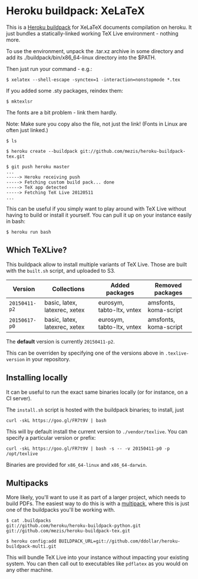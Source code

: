 Heroku buildpack: XeLaTeX
=====================

This is a [Heroku buildpack](http://devcenter.heroku.com/articles/buildpacks)
for XeLaTeX documents compilation on heroku. It just bundles a statically-linked
working TeX Live environment - nothing more.

To use the environment, unpack the .tar.xz archive in some directory and add its
./buildpack/bin/x86_64-linux directory into the $PATH.

Then just run your command - e.g.:

    $ xelatex --shell-escape -synctex=1 -interaction=nonstopmode *.tex

If you added some .sty packages, reindex them:

    $ mktexlsr

The fonts are a bit problem - link them hardly.

Note: Make sure you copy also the file, not just the link! (Fonts in Linux are often just linked.)

    $ ls

    $ heroku create --buildpack git://github.com/mezis/heroku-buildpack-tex.git

    $ git push heroku master
    ...
    -----> Heroku receiving push
    -----> Fetching custom build pack... done
    -----> TeX app detected
    -----> Fetching TeX Live 20120511
    ...

This can be useful if you simply want to play around with TeX Live without
having to build or install it yourself. You can pull it up on your instance
easily in bash:

    $ heroku run bash


Which TeXLive?
--------------

This buildpack allow to install multiple variants of TeX Live.
Those are built with the `built.sh` script, and uploaded to S3.

| Version       | Collections                     | Added packages            | Removed packages      |
|---------------|---------------------------------|---------------------------|-----------------------|
| `20150411-p2` | basic, latex, latexrec, xetex   | eurosym, tabto-ltx, vntex | amsfonts, koma-script |
| `20150617-p0` | basic, latex, latexrec, xetex   | eurosym, tabto-ltx, vntex | amsfonts, koma-script |

The **default** version is currently `20150411-p2`.

This can be overriden by specifying one of the versions above in `.texlive-version` in your repository.

Installing locally
------------------

It can be useful to run the exact same binaries locally (or for instance, on a
CI server).

The `install.sh` script is hosted with the buildpack binaries; to install, just

    curl -skL https://goo.gl/FR7t9V | bash

This will by default install the current version to `./vendor/texlive`.
You can specify a particular version or prefix:

    curl -skL https://goo.gl/FR7t9V | bash -s -- -v 20150411-p0 -p /opt/texlive

Binaries are provided for `x86_64-linux` and `x86_64-darwin`.



Multipacks
----------

More likely, you'll want to use it as part of a larger project, which needs to
build PDFs. The easiest way to do this is with a [multipack](https://github.com/ddollar/heroku-buildpack-multi),
where this is just one of the buildpacks you'll be working with.

    $ cat .buildpacks
    git://github.com/heroku/heroku-buildpack-python.git
    git://github.com/mezis/heroku-buildpack-tex.git

    $ heroku config:add BUILDPACK_URL=git://github.com/ddollar/heroku-buildpack-multi.git

This will bundle TeX Live into your instance without impacting your existing
system. You can then call out to executables like `pdflatex` as you would on
any other machine.

